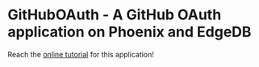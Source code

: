 # GitHubOAuth - A GitHub OAuth application on Phoenix and EdgeDB

Reach the [online tutorial](https://www.edgedb.com/docs/guides/tutorials/phoenix_github_oauth) for this application!
